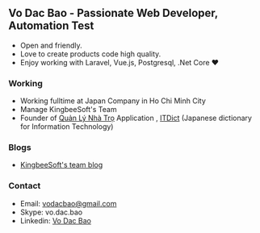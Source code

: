 

## Vo Dac Bao - Passionate Web Developer, Automation Test

- Open and friendly.
- Love to create products code high quality.
- Enjoy working with Laravel, Vue.js, Postgresql, .Net Core ❤

### Working
- Working fulltime at Japan Company in Ho Chi Minh City
- Manage KingbeeSoft's Team
- Founder of [Quản Lý Nhà Trọ](https://quanlynhatro.net/) Application , [ITDict](http://itdict.kingbeesoft.com/) (Japanese dictionary for Information Technology)

### Blogs

- [KingbeeSoft's team blog](https://kingbeesoft.com)

### Contact

- Email: vodacbao@gmail.com
- Skype: vo.dac.bao
- Linkedin: [Vo Dac Bao](www.linkedin.com/in/vo-dac-bao-a79495b7) 
